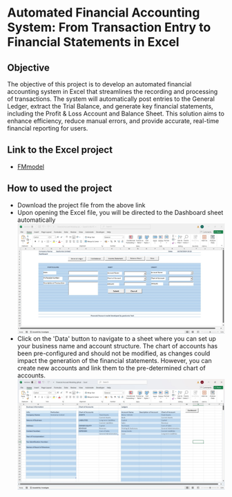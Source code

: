 # Automated Financial Accounting System: From Transaction Entry to Financial Statements in Excel
## Objective
The objective of this project is to develop an automated financial accounting system in Excel that streamlines the recording and processing of transactions. The system will automatically post entries to the General Ledger, extract the Trial Balance, and generate key financial statements, including the Profit & Loss Account and Balance Sheet. This solution aims to enhance efficiency, reduce manual errors, and provide accurate, real-time financial reporting for users.
## Link to the Excel project
- <a href="https://github.com/Gideon-Mensah/fmexcelaccount/blob/main/Financial%20Account%20Modeling%20github.xlsm">FMmodel</a>
## How to used the project
- Download the project file from the above link
- Upon opening the Excel file, you will be directed to the Dashboard sheet automatically
  <img src="https://github.com/Gideon-Mensah/fmexcelaccount/blob/main/Dashboard.jpg"> 
- Click on the 'Data' button to navigate to a sheet where you can set up your business name and account structure. The chart of accounts has been pre-configured and should not be modified, as changes could impact the generation of the financial statements. However, you can create new accounts and link them to the pre-determined chart of accounts. 
  <img src="https://github.com/Gideon-Mensah/fmexcelaccount/blob/main/Data.jpg"> 

